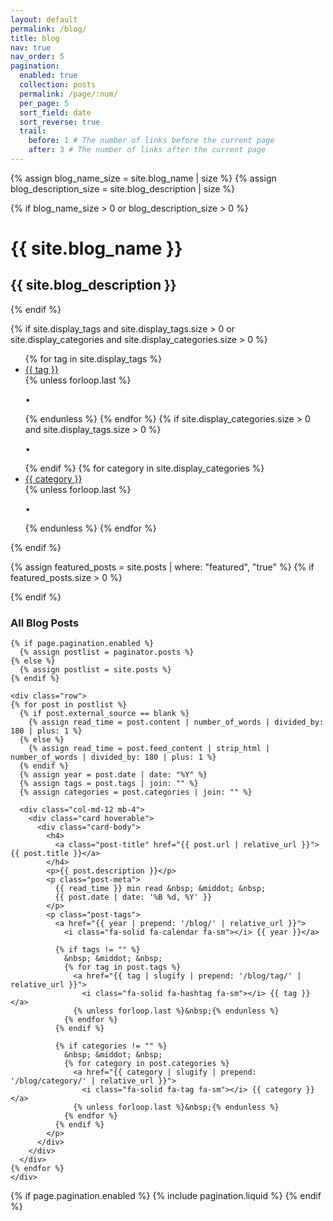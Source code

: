 ```yaml
---
layout: default
permalink: /blog/
title: blog
nav: true
nav_order: 5
pagination:
  enabled: true
  collection: posts
  permalink: /page/:num/
  per_page: 5
  sort_field: date
  sort_reverse: true
  trail:
    before: 1 # The number of links before the current page
    after: 3 # The number of links after the current page
---
```


<div class="post">

{% assign blog_name_size = site.blog_name | size %}
{% assign blog_description_size = site.blog_description | size %}

{% if blog_name_size > 0 or blog_description_size > 0 %}

  <div class="header-bar">
    <h1>{{ site.blog_name }}</h1>
    <h2>{{ site.blog_description }}</h2>
  </div>
  {% endif %}

{% if site.display_tags and site.display_tags.size > 0 or site.display_categories and site.display_categories.size > 0 %}

  <div class="tag-category-list">
    <ul class="p-0 m-0">
      {% for tag in site.display_tags %}
        <li>
          <i class="fa-solid fa-hashtag fa-sm"></i> <a href="{{ tag | slugify | prepend: '/blog/tag/' | relative_url }}">{{ tag }}</a>
        </li>
        {% unless forloop.last %}
          <p>&bull;</p>
        {% endunless %}
      {% endfor %}
      {% if site.display_categories.size > 0 and site.display_tags.size > 0 %}
        <p>&bull;</p>
      {% endif %}
      {% for category in site.display_categories %}
        <li>
          <i class="fa-solid fa-tag fa-sm"></i> <a href="{{ category | slugify | prepend: '/blog/category/' | relative_url }}">{{ category }}</a>
        </li>
        {% unless forloop.last %}
          <p>&bull;</p>
        {% endunless %}
      {% endfor %}
    </ul>
  </div>
  {% endif %}

{% assign featured_posts = site.posts | where: "featured", "true" %}
{% if featured_posts.size > 0 %}
<br>

<!-- <div class="container featured-posts">
  <h3>Featured Book Report</h3>
  <div class="row">
  {% for post in featured_posts %}
    <div class="col-md-12 mb-4">
      <a href="{{ post.url | relative_url }}">
        <div class="card hoverable">
          <div class="card-body">
            <h3 class="card-title">{{ post.title }}</h3>
            <p class="card-text">{{ post.description }}</p>
            {% if post.external_source == blank %}
              {% assign read_time = post.content | number_of_words | divided_by: 180 | plus: 1 %}
            {% else %}
              {% assign read_time = post.feed_content | strip_html | number_of_words | divided_by: 180 | plus: 1 %}
            {% endif %}
            {% assign year = post.date | date: "%Y" %}
            <p class="post-meta">
              {{ read_time }} min read &nbsp; &middot; &nbsp;
              <a href="{{ year | prepend: '/blog/' | relative_url }}">
                <i class="fa-solid fa-calendar fa-sm"></i> {{ year }} </a>
            </p>
          </div>
        </div>
      </a>
    </div>
  {% endfor %}
  </div>
</div> -->
{% endif %}

  <div class="book-reports">
    <h3>All Blog Posts</h3>
    
    {% if page.pagination.enabled %}
      {% assign postlist = paginator.posts %}
    {% else %}
      {% assign postlist = site.posts %}
    {% endif %}
    
    <div class="row">
    {% for post in postlist %}
      {% if post.external_source == blank %}
        {% assign read_time = post.content | number_of_words | divided_by: 180 | plus: 1 %}
      {% else %}
        {% assign read_time = post.feed_content | strip_html | number_of_words | divided_by: 180 | plus: 1 %}
      {% endif %}
      {% assign year = post.date | date: "%Y" %}
      {% assign tags = post.tags | join: "" %}
      {% assign categories = post.categories | join: "" %}
      
      <div class="col-md-12 mb-4">
        <div class="card hoverable">
          <div class="card-body">
            <h4>
              <a class="post-title" href="{{ post.url | relative_url }}">{{ post.title }}</a>
            </h4>
            <p>{{ post.description }}</p>
            <p class="post-meta">
              {{ read_time }} min read &nbsp; &middot; &nbsp;
              {{ post.date | date: '%B %d, %Y' }}
            </p>
            <p class="post-tags">
              <a href="{{ year | prepend: '/blog/' | relative_url }}">
                <i class="fa-solid fa-calendar fa-sm"></i> {{ year }}</a>
              
              {% if tags != "" %}
                &nbsp; &middot; &nbsp;
                {% for tag in post.tags %}
                  <a href="{{ tag | slugify | prepend: '/blog/tag/' | relative_url }}">
                    <i class="fa-solid fa-hashtag fa-sm"></i> {{ tag }}</a>
                  {% unless forloop.last %}&nbsp;{% endunless %}
                {% endfor %}
              {% endif %}
              
              {% if categories != "" %}
                &nbsp; &middot; &nbsp;
                {% for category in post.categories %}
                  <a href="{{ category | slugify | prepend: '/blog/category/' | relative_url }}">
                    <i class="fa-solid fa-tag fa-sm"></i> {{ category }}</a>
                  {% unless forloop.last %}&nbsp;{% endunless %}
                {% endfor %}
              {% endif %}
            </p>
          </div>
        </div>
      </div>
    {% endfor %}
    </div>
  </div>

{% if page.pagination.enabled %}
{% include pagination.liquid %}
{% endif %}

</div>
